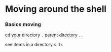 # Moving around the shell

### Basics moving
cd
your directory `.`
parent directory `..`

see items in a directory 
`$ ls`

